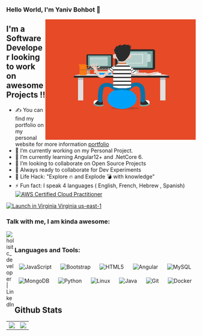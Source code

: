### Hello World, I'm Yaniv Bohbot  👋

 <img align="right" alt="GIF" src="https://github.com/YanivBohbot/YanivBohbot/blob/main/yaniv.gif?raw=true" width="400" height="320" />


## I'm a Software Developer looking to work on awesome Projects !!
- ✍ You can find my portfolio on my personal website for more information [portfolio]
- 🔭 I’m currently working on my Personal Project.
- 🌱 I’m currently learning Angular12+ and .NetCore 6.
- 👯 I’m looking to collaborate on Open Source Projects
- 🚀 Always ready to collaborate for Dev Experiments
- 🎯 Life Hack: "Explore 🔥 and Explode 💣 with knowledge"
- ⚡ Fun fact: I speak 4 languages ( English, French, Hebrew , Spanish)
[![AWS Certified Cloud Practitioner](https://d1.awsstatic.com/certification/badges/AWS-Certified-Cloud-Practitioner_badge_150x150.17da917fbddc5383838d9f8209d2030c8d99f31e.png)](https://www.credly.com/badges/09358d00-9150-4092-afea-cac2dbbe58de/public_url)

[![Launch in Virginia](https://s3.amazonaws.com/cloudformation-examples/cloudformation-launch-stack.png) Virginia us-east-1](https://us-east-1.console.aws.amazon.com/cloudformation/home?region=us-east-1#/stacks/quickcreate?templateURL=https://aws-build-badges-deployment-bucket.s3-eu-west-1.amazonaws.com/aws_build_badges_cf_template.yml)



### Talk with me, I am kinda awesome:
[<img align="left" alt="holisitc_developer | LinkedIn" width="22px" src="https://cdn.jsdelivr.net/npm/simple-icons@v3/icons/linkedin.svg" />][linkedin]

<br />

### Languages and Tools:
<div align="center">   
<img style="margin: 10px" src="https://profilinator.rishav.dev/skills-assets/javascript-original.svg" alt="JavaScript" height="50" />
<img style="margin: 10px" src="https://profilinator.rishav.dev/skills-assets/bootstrap-plain.svg" alt="Bootstrap" height="50" />  
<img style="margin: 10px" src="https://profilinator.rishav.dev/skills-assets/html5-original-wordmark.svg" alt="HTML5" height="50" />
<img style="margin: 10px" src="https://profilinator.rishav.dev/skills-assets/angularjs-original.svg" alt="Angular" height="50" />  
 <img style="margin: 10px" src="https://profilinator.rishav.dev/skills-assets/mysql-original-wordmark.svg" alt="MySQL" height="50" /> 
<img style="margin: 10px" src="https://profilinator.rishav.dev/skills-assets/mongodb-original-wordmark.svg" alt="MongoDB" height="50" />  
<img style="margin: 10px" src="https://profilinator.rishav.dev/skills-assets/python-original.svg" alt="Python" height="50" />  
<img style="margin: 10px" src="https://profilinator.rishav.dev/skills-assets/linux-original.svg" alt="Linux" height="50" />  
<img style="margin: 10px" src="https://profilinator.rishav.dev/skills-assets/java-original-wordmark.svg" alt="Java" height="50" />    
<img style="margin: 10px" src="https://profilinator.rishav.dev/skills-assets/git-scm-icon.svg" alt="Git" height="50" />  
<img style="margin: 10px" src="https://profilinator.rishav.dev/skills-assets/docker-original-wordmark.svg" alt="Docker" height="50" />  
</div>
<br />

 ## Github Stats  
<table><tr><td valign="top" width="50%">

<img src="https://github-readme-stats.vercel.app/api?username=YanivBohbot&show_icons=true&count_private=true&hide_border=true&hide_title=true" align="left" style="width: 100%" />

</td><td valign="top" width="50%">

<img src="https://github-readme-stats.vercel.app/api/top-langs/?username=YanivBohbot&hide_border=true&layout=compact&hide_title=true" align="left" style="width: 100%" />

</td></tr></table> 

</br>

[linkedin]: https://www.linkedin.com/in/yaniv-bohbot/
[portfolio]: https://yanivbohbot.github.io/Resume-On-Line-Frontend/
